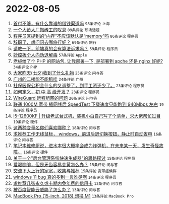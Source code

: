 # 2022-08-05

1. [首付不够，有什么靠谱的借钱渠道吗](https://www.v2ex.com/t/870798) `98条评论` `上海`
1. [一个大龄大厂搬砖工的叹息](https://www.v2ex.com/t/870825) `89条评论` `职场话题`
1. [程序员区提到的“内存”不应该默认是“memory”吗](https://www.v2ex.com/t/870855) `86条评论` `程序员`
1. [辞职了，想问问去哪旅行好？](https://www.v2ex.com/t/870834) `69条评论` `旅行`
1. [请教一下，前端真的会有算法诉求吗？](https://www.v2ex.com/t/870826) `59条评论` `程序员`
1. [妙控板个人向劝退解毒](https://www.v2ex.com/t/870807) `57条评论` `Apple`
1. [老板给了个 PHP 的网站包, 让我部署一下, 是部署到 apche 还是 nginx 好呢?](https://www.v2ex.com/t/870894) `34条评论` `PHP`
1. [大家昨天(七夕)收到了什么礼物](https://www.v2ex.com/t/870895) `25条评论` `问与答`
1. [广州的二楼能不能租哇](https://www.v2ex.com/t/870794) `24条评论` `广州`
1. [社保医保公积金什么的又调整了，到手工资还少了。](https://www.v2ex.com/t/870878) `23条评论` `程序员`
1. [如何定义，初 中 高 级开发？](https://www.v2ex.com/t/870818) `23条评论` `程序员`
1. [WireGuard 远程组网的问题](https://www.v2ex.com/t/870792) `20条评论` `问与答`
1. [联通 1000M 宽带 插网线后 SpeedTest 下载速度只能跑到 940Mbps 左右](https://www.v2ex.com/t/870915) `19条评论` `程序员`
1. [I5-12600KF | 升级老式台式机，装机小白自己写了个清单，求大佬帮忙过目](https://www.v2ex.com/t/870873) `19条评论` `硬件`
1. [这两种变量名你们喜欢哪种？](https://www.v2ex.com/t/870886) `18条评论` `问与答`
1. [求推荐工作无线鼠标， windows，前进后退切换按钮，静止时自动省电](https://www.v2ex.com/t/870877) `16条评论` `问与答`
1. [笔记本维修厮说，进水本很大概率会成为炸弹机，在未来某一天，发生奇怪故障。](https://www.v2ex.com/t/870799) `16条评论` `硬件`
1. [关于一个"后台管理系统快速生成器"的思路探讨](https://www.v2ex.com/t/870930) `15条评论` `程序员`
1. [爱喝咖啡，但是牙齿容易变黄怎么办？](https://www.v2ex.com/t/870870) `15条评论` `问与答`
1. [交流下大上行的家宽，收集与推荐](https://www.v2ex.com/t/870861) `15条评论` `宽带症候群`
1. [windows 11 bug 真的多到一言难尽啊](https://www.v2ex.com/t/870816) `14条评论` `程序员`
1. [求推荐几张永久或卡期内免年费的信用卡](https://www.v2ex.com/t/870913) `13条评论` `问与答`
1. [被百度智能云威胁了怎么办？](https://www.v2ex.com/t/870854) `13条评论` `问与答`
1. [MacBook Pro (15-inch, 2018) 想换 M1](https://www.v2ex.com/t/870846) `13条评论` `MacBook Pro`
